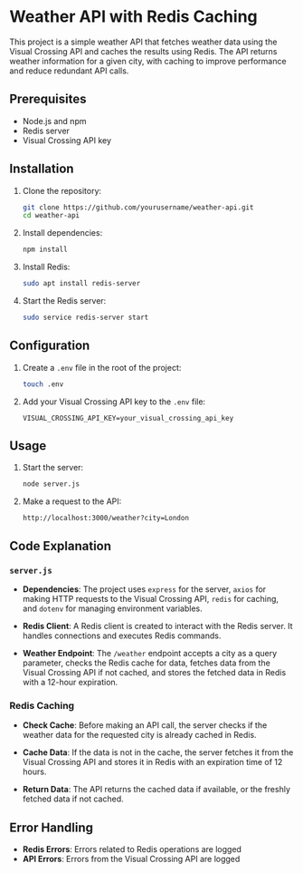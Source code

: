 


# Weather API with Redis Caching

This project is a simple weather API that fetches weather data using the Visual Crossing API and caches the results using Redis. The API returns weather information for a given city, with caching to improve performance and reduce redundant API calls.

## Prerequisites

- Node.js and npm
- Redis server
- Visual Crossing API key

## Installation

1. Clone the repository:
   ```sh
   git clone https://github.com/yourusername/weather-api.git
   cd weather-api
   ```

2. Install dependencies:
   ```sh
   npm install
   ```

3. Install Redis:
   ```sh
   sudo apt install redis-server
   ```

4. Start the Redis server:
   ```sh
   sudo service redis-server start
   ```

## Configuration

1. Create a `.env` file in the root of the project:
   ```sh
   touch .env
   ```

2. Add your Visual Crossing API key to the `.env` file:
   ```
   VISUAL_CROSSING_API_KEY=your_visual_crossing_api_key
   ```

## Usage

1. Start the server:
   ```sh
   node server.js
   ```

2. Make a request to the API:
   ```
   http://localhost:3000/weather?city=London
   ```

## Code Explanation

### `server.js`

- **Dependencies**: The project uses `express` for the server, `axios` for making HTTP requests to the Visual Crossing API, `redis` for caching, and `dotenv` for managing environment variables.

- **Redis Client**: A Redis client is created to interact with the Redis server. It handles connections and executes Redis commands.

- **Weather Endpoint**: The `/weather` endpoint accepts a city as a query parameter, checks the Redis cache for data, fetches data from the Visual Crossing API if not cached, and stores the fetched data in Redis with a 12-hour expiration.

### Redis Caching

- **Check Cache**: Before making an API call, the server checks if the weather data for the requested city is already cached in Redis.

- **Cache Data**: If the data is not in the cache, the server fetches it from the Visual Crossing API and stores it in Redis with an expiration time of 12 hours.

- **Return Data**: The API returns the cached data if available, or the freshly fetched data if not cached.

## Error Handling

- **Redis Errors**: Errors related to Redis operations are logged
- **API Errors**: Errors from the Visual Crossing API are logged

